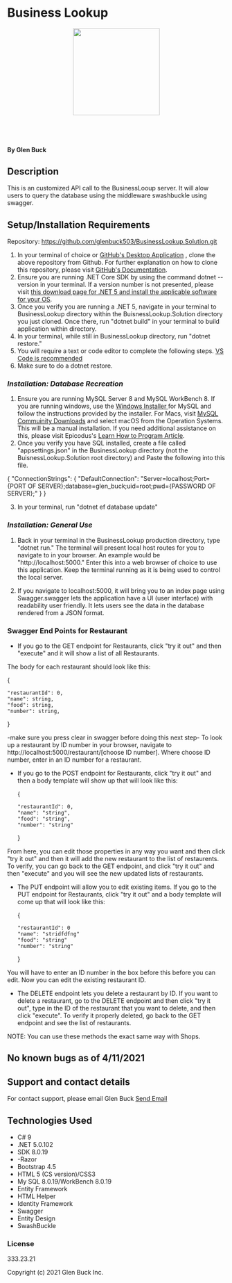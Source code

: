 # Business Lookup

<div align="center">
<img src="https://github.com/glenbuck503.png" width="200px" height="auto" >
</div>
<br>
<br>
<br>

#### 

#### By Glen Buck

## Description
This is an customized API call to the BusinessLooup server. It will alow users to query the database using the middleware swashbuckle using swagger. 


## Setup/Installation Requirements

Repository: https://github.com/glenbuck503/BusinessLookup.Solution.git
1. In your terminal of choice or [GitHub's Desktop Application](https://desktop.github.com/) , clone the above repository from Github. For further explanation on how to clone this repository, please visit [GitHub's Documentation](https://docs.github.com/en/github/using-git/which-remote-url-should-i-use).
2. Ensure you are running .NET Core SDK by using the command dotnet --version in your terminal. If a version number is not presented, please visit [this download page for .NET 5 and install the applicable software for your OS](https://dotnet.microsoft.com/download/dotnet/5.0). 
3. Once you verify you are running a .NET 5, navigate in your terminal to BusinessLookup directory within the BuisnessLookup.Solution directory you just cloned. Once there, run "dotnet build" in your terminal to build application within directory. 
4. In your terminal, while still in BusinessLookup directory, run "dotnet restore."
5. You will require a text or code editor to complete the following steps. [VS Code is recommended](https://code.visualstudio.com/)
6. Make sure to do a dotnet restore.


### _Installation: Database Recreation_

1. Ensure you are running MySQL Server 8 and MySQL WorkBench 8. If you are running windows, use the [Windows Installer ](https://dev.mysql.com/downloads/installer/) for MySQL and follow the instructions provided by the installer. For Macs, visit [MySQL Commuinity Downloads](https://dev.mysql.com/downloads/mysql/) and select macOS from the Operation Systems. This will be a manual installation. If you need additional assistance on this, please visit Epicodus's [Learn How to Program Article](https://www.learnhowtoprogram.com/c-and-net/getting-started-with-c/installing-and-configuring-mysql).
2. Once you verify you have SQL installed, create a file called "appsettings.json" in the BusinessLookup directory (not the BuisnessLookup.Solution root directory) and Paste the following into this file.

{
  "ConnectionStrings": {
      "DefaultConnection": "Server=localhost;Port={PORT OF SERVER};database=glen_buck;uid=root;pwd={PASSWORD OF SERVER};"
  }
}

3. In your terminal, run "dotnet ef database update"


### _Installation: General Use_

1. Back in your terminal in the BusinessLookup production directory, type "dotnet run." The terminal will present local host routes for you to navigate to in your browser. An example would be "http://localhost:5000." Enter this into a web browser of choice to use this application. Keep the terminal running as it is being used to control the local server.

2. If you navigate to localhost:5000, it will bring you to an index page using Swagger.swagger lets the application have a UI (user interface) with readability user friendly. It lets users see the data in the database rendered from a JSON format.

### Swagger End Points for Restaurant

* If you go to the GET endpoint for Restaurants, click "try it out" and then "execute" and it will show a list of all Restaurants.

The body for each restaurant should look like this:

  {
    
    "restaurantId": 0,  
    "name": string,  
    "food": string,
    "number": string,  
  
  }
  
  


-make sure you press clear in swagger before doing this next step-
To look up a restaurant by ID number in your browser, navigate to http://localhost:5000/restaurant/[choose ID number]. Where choose ID number, enter in an ID number for a restaurant.


* If you go to the POST endpoint for Restaurants, click "try it out" and then a body template will show up that will look like this:

    {

      "restaurantId": 0,
      "name": "string",
      "food": "string",
      "number": "string"

    }

From here, you can edit those properties in any way you want and then click "try it out" and then it will add the new restaurant to the list of restaurents. To verify, you can go back to the GET endpoint, and click "try it out" and then "execute" and you will see the new updated lists of restaurants.


* The PUT endpoint will allow you to edit existing items. If you go to the PUT endpoint for Restaurants, click "try it out" and a body template will come up that will look like this:

  {
   
      "restaurantId": 0
      "name": "stridfdfng"
      "food": "string"
      "number": "string"
   
  }

You will have to enter an ID number in the box before this before you can edit. Now you can edit the existing restaurant ID.

* The DELETE endpoint lets you delete a restaurant by ID. If you want to delete a restaurant, go to the DELETE endpoint and then click "try it out", type in the ID of the restaurant that you want to delete, and then click "execute". To verify it properly deleted, go back to the GET endpoint and see the list of restaurants.


NOTE: You can use these methods the exact same way with Shops.



## No known bugs as of 4/11/2021

## Support and contact details

For contact support, please email Glen Buck <a href = "mailto: glenbuck@gamil.com">Send Email</a>

## Technologies Used

- C# 9
- .NET 5.0.102
- SDK 8.0.19
- -Razor
- Bootstrap 4.5
- HTML 5 (CS version)/CSS3
- My SQL 8.0.19/WorkBench 8.0.19
- Entity Framework
- HTML Helper
- Identity Framework
- Swagger
- Entity Design
- SwashBuckle


### License

333.23.21

Copyright (c) 2021 Glen Buck Inc.
```